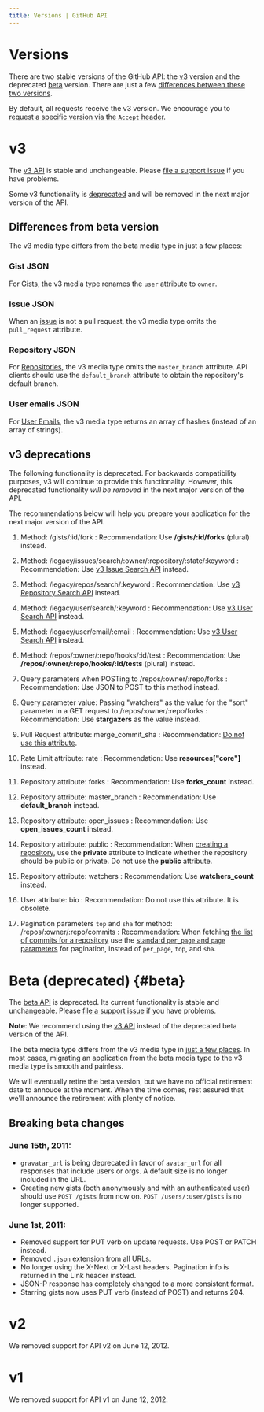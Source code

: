 ```yaml
---
title: Versions | GitHub API
---
```

# Versions

There are two stable versions of the GitHub API: the [v3](#v3) version and the deprecated [beta](#beta) version. There are just a few [differences between these two versions](#differences-from-beta-version).

By default, all requests receive the v3 version. We encourage you to [request a specific version via the `Accept` header](/v3/media/#request-specific-version).

# v3

The [v3 API](/v3) is stable and unchangeable. Please [file a support issue][support] if you have problems.

Some v3 functionality is [deprecated](#v3-deprecations) and will be removed in the next major version of the API.

## Differences from beta version

The v3 media type differs from the beta media type in just a few places:

### Gist JSON

For [Gists](/v3/gists/#get-a-single-gist), the v3 media type renames the `user` attribute to `owner`.

### Issue JSON

When an [issue](/v3/issues/#get-a-single-issue) is not a pull request, the v3 media type omits the `pull_request` attribute.

### Repository JSON

For [Repositories](/v3/repos/#get), the v3 media type omits the `master_branch` attribute. API clients should use the `default_branch` attribute to obtain the repository's default branch.

### User emails JSON

For [User Emails](/v3/users/emails/#list-email-addresses-for-a-user), the v3 media type returns an array of hashes (instead of an array of strings).

## v3 deprecations

The following functionality is deprecated. For backwards compatibility purposes,
v3 will continue to provide this functionality. However, this deprecated
functionality _will be removed_ in the next major version of the API.

The recommendations below will help you prepare your application for the next major version of the API.

1. Method: /gists/:id/fork
: Recommendation: Use **/gists/:id/forks** (plural) instead.

1. Method: /legacy/issues/search/:owner/:repository/:state/:keyword
: Recommendation: Use [v3 Issue Search API](/v3/search/#search-issues) instead.

1. Method: /legacy/repos/search/:keyword
: Recommendation: Use [v3 Repository Search API](/v3/search/#search-repositories) instead.

1. Method: /legacy/user/search/:keyword
: Recommendation: Use [v3 User Search API](/v3/search/#search-users) instead.

1. Method: /legacy/user/email/:email
: Recommendation: Use [v3 User Search API](/v3/search/#search-users) instead.

1. Method: /repos/:owner/:repo/hooks/:id/test
: Recommendation: Use **/repos/:owner/:repo/hooks/:id/tests** (plural) instead.

1. Query parameters when POSTing to /repos/:owner/:repo/forks
: Recommendation: Use JSON to POST to this method instead.

1. Query parameter value: Passing "watchers" as the value for the "sort" parameter in a GET request to /repos/:owner/:repo/forks
: Recommendation: Use **stargazers** as the value instead.

1. Pull Request attribute: merge_commit_sha
: Recommendation: [Do not use this attribute](/changes/2013-04-25-deprecating-merge-commit-sha/).

1. Rate Limit attribute: rate
: Recommendation: Use **resources["core"]** instead.

1. Repository attribute: forks
: Recommendation: Use **forks_count** instead.

1. Repository attribute: master_branch
: Recommendation: Use **default_branch** instead.

1. Repository attribute: open_issues
: Recommendation: Use **open_issues_count** instead.

1. Repository attribute: public
: Recommendation: When [creating a repository](/v3/repos/#create), use the
  **private** attribute to indicate whether the repository should be public or
  private. Do not use the **public** attribute.

1. Repository attribute: watchers
: Recommendation: Use **watchers_count** instead.

1. User attribute: bio
: Recommendation: Do not use this attribute. It is obsolete.

1. Pagination parameters `top` and `sha` for method: /repos/:owner/:repo/commits
: Recommendation: When fetching [the list of commits for a repository](/v3/repos/commits/#list-commits-on-a-repository)
  use the [standard `per_page` and `page` parameters](/v3/#pagination) for pagination, instead of `per_page`,
  `top`, and `sha`.

# Beta (deprecated) {#beta}

The [beta API](/v3) is deprecated. Its current functionality is stable and unchangeable. Please [file a support issue][support] if you have problems.

<div class="alert">
  <p>
    <strong>Note</strong>: We recommend using the <a href="#v3">v3 API</a>
    instead of the deprecated beta version of the API.
  </p>
  <p>
    The beta media type differs from the v3 media type in
    <a href="#differences-from-beta-version">just a few places</a>. In most
    cases, migrating an application from the beta media type to the v3 media
    type is smooth and painless.
  </p>
  <p>
    We will eventually retire the beta version, but we have no official
    retirement date to annouce at the moment. When the time comes, rest assured
    that we'll announce the retirement with plenty of notice.
  </p>
</div>

## Breaking beta changes

### June 15th, 2011:

* `gravatar_url` is being deprecated in favor of `avatar_url` for all
  responses that include users or orgs. A default size is no longer
  included in the URL.
* Creating new gists (both anonymously and with an authenticated user)
  should use `POST /gists` from now on. `POST /users/:user/gists` is no
  longer supported.

### June 1st, 2011:

* Removed support for PUT verb on update requests. Use POST or PATCH
  instead.
* Removed `.json` extension from all URLs.
* No longer using the X-Next or X-Last headers. Pagination info is
  returned in the Link header instead.
* JSON-P response has completely changed to a more consistent format.
* Starring gists now uses PUT verb (instead of POST) and returns 204.

# v2

We removed support for API v2 on June 12, 2012.

# v1

We removed support for API v1 on June 12, 2012.

[support]: https://github.com/contact?form[subject]=APIv3
